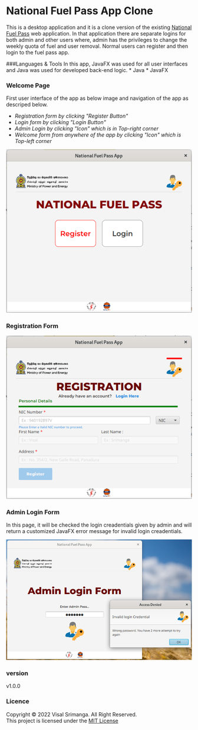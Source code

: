 # National Fuel Pass App Clone
This is a desktop application and it is a clone version of the
existing [National Fuel Pass](https://fuelpass.gov.lk) web application. In that application
there are separate logins for both admin and other users where,
admin has the privileges to change the weekly quota of fuel and
user removal. Normal users can register and then login to the fuel
pass app.

###Languages & Tools
In this app, JavaFX was used for all user interfaces and Java was used for developed back-end logic.
    * Java
    * JavaFX

### Welcome Page
First user interface of the app as below image and navigation of the app as descriped below. 
- *Registration form by clicking "Register Button"*
- *Login form by clicking "Login Button"*
- *Admin Login by clicking "Icon" which is in Top-right corner*
- *Welcome form from anywhere of the app by clicking "Icon" which is Top-left corner* <br>

![plot](./src/main/resources/images/welcomepage.png)

### Registration Form

![plot](./src/main/resources/images/registration.png)

### Admin Login Form
In this page, it will be checked the login creadentials given by admin and will return a customized JavaFX error message
for invalid login creadentials. <br>

![plot](./src/main/resources/images/adminlogin.png)
### version
v1.0.0
### Licence
Copyright &copy; 2022 Visal Srimanga. All Right Reserved.<br>
This project is licensed under the [MIT License](LICENSE.txt)
